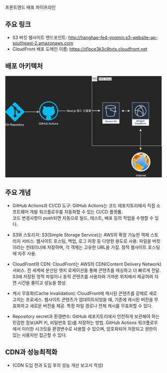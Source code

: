 프론트엔드 배포 파이프라인

## 주요 링크

  - S3 버킷 웹사이트 엔드포인트: http://hanghae-fe4-yoomin.s3-website-ap-southeast-2.amazonaws.com
  - CloudFront 배포 도메인 이름: https://d1pce3k3c8tvtx.cloudfront.net

## 배포 아키텍처

![배포 아키텍처](./assets/diagram.svg)

## 주요 개념

  - GitHub Actions과 CI/CD 도구: 
      GitHub Actions는 코드 레포지토리에서 직접 소프트웨어 개발 워크플로우를 자동화할 수 있는 CI/CD 플랫폼.   
      코드 변경사항이 push되면 자동으로 빌드, 테스트, 배포 등의 작업을 수행할 수 있다.

  - S3와 스토리지: 
      S3(Simple Storage Service)는 AWS의 확장 가능한 객체 스토리지 서비스. 
      웹사이트 호스팅, 백업, 로그 저장 등 다양한 용도로 사용. 
      파일을 버킷이라는 컨테이너에 저장하며, 각 객체는 고유한 URL을 가짐. 
      정적 웹사이트 호스팅에 자주 사용.

  - CloudFront와 CDN: 
      CloudFront는 AWS의 CDN(Content Delivery Network) 서비스. 
      전 세계에 분산된 엣지 로케이션을 통해 콘텐츠를 캐싱하고 더 빠르게 전달. 
      S3에 저장된 정적 파일이나 동적 콘텐츠를 사용자와 가까운 위치에서 제공하여 지연 시간을 줄이고 성능을 향상.

  - 캐시 무효화(Cache Invalidation):
      CloudFront에 캐시된 콘텐츠를 강제로 새로 고치는 프로세스. 
      웹사이트 콘텐츠가 업데이트되었을 때, 기존에 캐시된 버전을 무효화하고 새로운 버전을 제공. 
      특정 파일 경로나 전체 캐시를 무효화할 수 있다.

  - Repository secret과 환경변수: 
      GitHub 레포지토리에서 안전하게 보관해야 하는 민감한 정보(API 키, 비밀번호 등)를 저장하는 방법. 
      GitHub Actions 워크플로우에서 이러한 시크릿을 환경변수로 사용할 수 있으며, 암호화되어 저장되고 권한이 있는 사용자만 접근할 수 있다.

## CDN과 성능최적화

  - (CDN 도입 전과 도입 후의 성능 개선 보고서 작성)